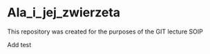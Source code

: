 # Ala_i_jej_zwierzeta
This repository was created for the purposes of the GIT lecture SOIP


Add test

